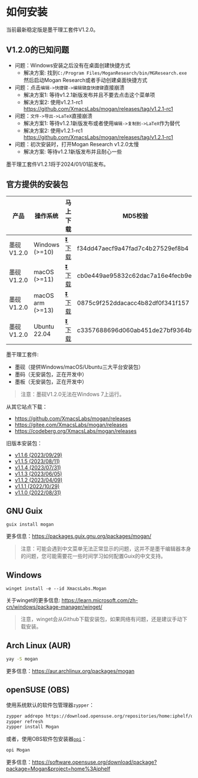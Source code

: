 # 如何安装
当前最新稳定版是墨干理工套件V1.2.0。

## V1.2.0的已知问题
+ 问题：Windows安装之后没有在桌面创建快捷方式
  - 解决方案: 找到`C:/Program Files/MoganResearch/bin/MGResearch.exe`然后启动Mogan Research或者手动创建桌面快捷方式
+ 问题：点击`编辑->快捷键->编辑键盘快捷键`直接崩溃
  - 解决方案1: 等待v1.2.1新版发布并且不要去点击这个菜单项
  - 解决方案2: 使用v1.2.1-rc1 https://github.com/XmacsLabs/mogan/releases/tag/v1.2.1-rc1
+ 问题：`文件->导出->LaTeX`直接崩溃
  - 解决方案1: 等待v1.2.1新版发布或者使用`编辑->复制到->LaTeX`作为替代
  - 解决方案2: 使用v1.2.1-rc1 https://github.com/XmacsLabs/mogan/releases/tag/v1.2.1-rc1
+ 问题：初次安装时，打开Mogan Research v1.2.0太慢
  - 解决方案: 等待v1.2.1新版发布并且耐心一些

墨干理工套件V1.2.1将于2024/01/01前发布。

## 官方提供的安装包
| 产品 | 操作系统 | 马上下载 | MD5校验 |
|-----|-------|-----|--------|
| 墨砚V1.2.0 | Windows (>=10)| [⏬ 下载](https://mirrors.ustc.edu.cn/github-release/XmacsLabs/mogan/v1.2.0/MoganResearch-v1.2.0-64bit-installer.exe) | f34dd47aecf9a47fad7c4b27529ef8b4 |
| 墨砚V1.2.0 | macOS (>=11) | [⏬ 下载](https://mirrors.ustc.edu.cn/github-release/XmacsLabs/mogan/v1.2.0/MoganResearch-v1.2.0.dmg) | cb0e449ae95832c62dac7a16e4fecb9e |
| 墨砚V1.2.0 | macOS arm (>=13) | [⏬ 下载](https://mirrors.ustc.edu.cn/github-release/XmacsLabs/mogan/v1.2.0/MoganResearch-v1.2.0-arm.dmg) | 0875c9f252ddacacc4b82df0f341f157 |
| 墨砚V1.2.0 | Ubuntu 22.04 | [⏬ 下载](https://mirrors.ustc.edu.cn/github-release/XmacsLabs/mogan/v1.2.0/mogan-research-v1.2.0-ubuntu22.04.deb) | c3357688696d060ab451de27bf9364bf |

墨干理工套件:
+ 墨砚（提供Windows/macOS/Ubuntu三大平台安装包）
+ 墨码（无安装包，正在开发中）
+ 墨板（无安装包，正在开发中）

> 注意：墨砚V1.2.0无法在Windows 7上运行。

从其它站点下载：
+ https://github.com/XmacsLabs/mogan/releases
+ https://gitee.com/XmacsLabs/mogan/releases
+ https://codeberg.org/XmacsLabs/mogan/releases

旧版本安装包：
+ [v1.1.6 (2023/09/29)](https://gitee.com/XmacsLabs/mogan/releases/tag/v1.1.6)
+ [v1.1.5 (2023/08/11)](https://gitee.com/XmacsLabs/mogan/releases/tag/v1.1.5)
+ [v1.1.4 (2023/07/31)](https://gitee.com/XmacsLabs/mogan/releases/tag/v1.1.4)
+ [v1.1.3 (2023/06/05)](https://gitee.com/XmacsLabs/mogan/releases/tag/v1.1.3)
+ [v1.1.2 (2023/04/09)](https://gitee.com/XmacsLabs/mogan/releases/tag/v1.1.2)
+ [v1.1.1 (2022/10/29)](https://gitee.com/XmacsLabs/mogan/releases/tag/v1.1.1)
+ [v1.1.0 (2022/08/31)](https://gitee.com/XmacsLabs/mogan/releases/tag/v1.1.0)


## GNU Guix
```
guix install mogan
```
更多信息：https://packages.guix.gnu.org/packages/mogan/

> 注意：可能会遇到中文菜单无法正常显示的问题，这并不是墨干编辑器本身的问题，您可能需要花一些时间学习如何配置Guix的中文支持。

## Windows
```
winget install -e --id XmacsLabs.Mogan
```
关于winget的更多信息: https://learn.microsoft.com/zh-cn/windows/package-manager/winget/

> 注意，winget会从Github下载安装包，如果网络有问题，还是建议手动下载安装。

## Arch Linux (AUR)
```bash
yay -S mogan
```
更多信息：https://aur.archlinux.org/packages/mogan

## openSUSE (OBS)

使用系统默认的软件包管理器`zypper`：

```bash
zypper addrepo https://download.opensuse.org/repositories/home:iphelf/openSUSE_Tumbleweed/home:iphelf.repo
zypper refresh
zypper install Mogan
```

或者，使用OBS软件包安装器[`opi`](https://software.opensuse.org/package/opi)：

```bash
opi Mogan
```

更多信息：https://software.opensuse.org/download/package?package=Mogan&project=home%3Aiphelf

